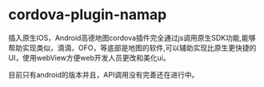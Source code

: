 # cordova-plugin-namap
插入原生IOS，Android高德地图cordova插件完全通过js调用原生SDK功能,能够帮助实现类似，滴滴，OFO，等底部是地图的软件,可以辅助实现比原生更快捷的UI，使用webView方便web开发人员更改和美化ui。

目前只有android的版本并且，API调用没有完善还在进行中。
